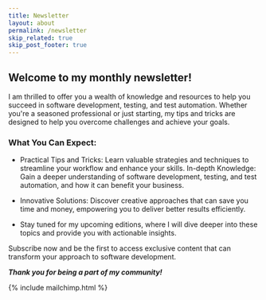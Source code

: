 ```yaml
---
title: Newsletter
layout: about
permalink: /newsletter
skip_related: true
skip_post_footer: true
---
```


## Welcome to my monthly newsletter!

I am thrilled to offer you a wealth of knowledge and resources to help you succeed in software development, testing, and test automation. Whether you're a seasoned professional or just starting, my tips and tricks are designed to help you overcome challenges and achieve your goals.

### What You Can Expect:

* Practical Tips and Tricks: Learn valuable strategies and techniques to streamline your workflow and enhance your skills.
In-depth Knowledge: Gain a deeper understanding of software development, testing, and test automation, and how it can benefit your business.

* Innovative Solutions: Discover creative approaches that can save you time and money, empowering you to deliver better results efficiently.

* Stay tuned for my upcoming editions, where I will dive deeper into these topics and provide you with actionable insights.

Subscribe now and be the first to access exclusive content that can transform your approach to software development.

***Thank you for being a part of my community!***

  {% include mailchimp.html %}